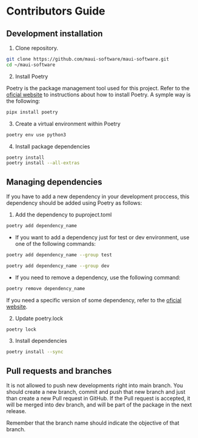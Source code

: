 # Contributors Guide


## Development installation

1. Clone repository.
```bash
git clone https://github.com/maui-software/maui-software.git
cd ~/maui-software
```

2. Install Poetry

Poetry is the package management tool used for this project. Refer to the [oficial website](https://python-poetry.org/docs/#installing-with-pipx) to instructions about how to install Poetry. A symple way is the following:
```bash
pipx install poetry
```

3. Create a virtual environment within Poetry
```bash
poetry env use python3
```

4. Install package dependencies
```bash
poetry install
poetry install --all-extras
```


## Managing dependencies

If you have to add a new dependency in your development proccess, this dependency should be added using Poetry as follows:

1. Add the dependency to puproject.toml
```bash
poetry add dependency_name
```

* If you want to add a dependency just for test or dev environment, use one of the following commands:
```bash
poetry add dependency_name --group test
```
```bash
poetry add dependency_name --group dev
```

* If you need to remove a dependency, use the following command:
```bash
poetry remove dependency_name
```

If you need a specific version of some dependency, refer to the [oficial website](https://python-poetry.org/docs/managing-dependencies/).

2. Update poetry.lock
```bash
poetry lock
```

3. Install dependencies
```bash
poetry install --sync
```

## Pull requests and branches

It is not allowed to push new developments right into main branch. You should create a new branch, commit and push that new branch and just than create a new Pull request in GitHub. If the Pull request is accepted, it will be merged into dev branch, and will be part of the package in the next release.

Remember that the branch name should indicate the objective of that branch.